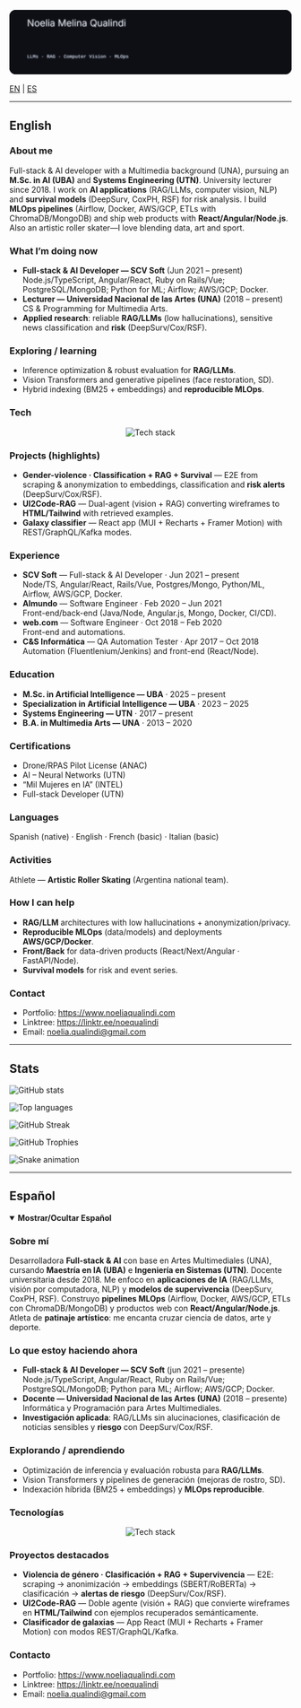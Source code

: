 <!-- Profile README for GitHub: noequalindi/noequalindi -->
<p align="center">
  <img src="./banner.svg" alt="Software & AI Engineer — magenta light code font typewriter" />
</p>

<!-- Language toggle -->
[EN](#english) | [ES](#spanish)

---

## English
<a id="english"></a>

### About me
Full-stack & AI developer with a Multimedia background (UNA), pursuing an **M.Sc. in AI (UBA)** and **Systems Engineering (UTN)**. University lecturer since 2018. I work on **AI applications** (RAG/LLMs, computer vision, NLP) and **survival models** (DeepSurv, CoxPH, RSF) for risk analysis. I build **MLOps pipelines** (Airflow, Docker, AWS/GCP, ETLs with ChromaDB/MongoDB) and ship web products with **React/Angular/Node.js**. Also an artistic roller skater—I love blending data, art and sport.

### What I’m doing now
- **Full-stack & AI Developer — SCV Soft** (Jun 2021 – present)  
  Node.js/TypeScript, Angular/React, Ruby on Rails/Vue; PostgreSQL/MongoDB; Python for ML; Airflow; AWS/GCP; Docker.
- **Lecturer — Universidad Nacional de las Artes (UNA)** (2018 – present)  
  CS & Programming for Multimedia Arts.
- **Applied research**: reliable **RAG/LLMs** (low hallucinations), sensitive news classification and **risk** (DeepSurv/Cox/RSF).

### Exploring / learning
- Inference optimization & robust evaluation for **RAG/LLMs**.  
- Vision Transformers and generative pipelines (face restoration, SD).  
- Hybrid indexing (BM25 + embeddings) and **reproducible MLOps**.

### Tech
<p align="center">
  <img
    src="https://skillicons.dev/icons?i=python,pytorch,tensorflow,sklearn,opencv,fastapi,flask,git,github,githubactions,docker,linux,aws,gcp,mongodb,postgres,redis,airflow,kafka,graphql,react,angular,ts,tailwind,vue,ruby,rails,java,jenkins,figma&perline=12"
    alt="Tech stack"
    draggable="false"
    style="pointer-events:none; user-select:none;"
  />
</p>

### Projects (highlights)
- **Gender-violence · Classification + RAG + Survival** — E2E from scraping & anonymization to embeddings, classification and **risk alerts** (DeepSurv/Cox/RSF).  
- **UI2Code-RAG** — Dual-agent (vision + RAG) converting wireframes to **HTML/Tailwind** with retrieved examples.  
- **Galaxy classifier** — React app (MUI + Recharts + Framer Motion) with REST/GraphQL/Kafka modes.

### Experience
- **SCV Soft** — Full-stack & AI Developer · Jun 2021 – present  
  Node/TS, Angular/React, Rails/Vue, Postgres/Mongo, Python/ML, Airflow, AWS/GCP, Docker.
- **Almundo** — Software Engineer · Feb 2020 – Jun 2021  
  Front-end/back-end (Java/Node, Angular.js, Mongo, Docker, CI/CD).
- **web.com** — Software Engineer · Oct 2018 – Feb 2020  
  Front-end and automations.
- **C&S Informática** — QA Automation Tester · Apr 2017 – Oct 2018  
  Automation (Fluentlenium/Jenkins) and front-end (React/Node).

### Education
- **M.Sc. in Artificial Intelligence — UBA** · 2025 – present  
- **Specialization in Artificial Intelligence — UBA** · 2023 – 2025  
- **Systems Engineering — UTN** · 2017 – present  
- **B.A. in Multimedia Arts — UNA** · 2013 – 2020

### Certifications
- Drone/RPAS Pilot License (ANAC)  
- AI – Neural Networks (UTN)  
- “Mil Mujeres en IA” (INTEL)  
- Full-stack Developer (UTN)

### Languages
Spanish (native) · English · French (basic) · Italian (basic)

### Activities
Athlete — **Artistic Roller Skating** (Argentina national team).

### How I can help
- **RAG/LLM** architectures with low hallucinations + anonymization/privacy.  
- **Reproducible MLOps** (data/models) and deployments **AWS/GCP/Docker**.  
- **Front/Back** for data-driven products (React/Next/Angular · FastAPI/Node).  
- **Survival models** for risk and event series.

### Contact
- Portfolio: https://www.noeliaqualindi.com  
- Linktree: https://linktr.ee/noequalindi  
- Email: noelia.qualindi@gmail.com

---

## Stats
<p>
  <img src="https://github-readme-stats.vercel.app/api?username=noequalindi&show_icons=true&hide_title=false" alt="GitHub stats"/>
</p>
<p>
  <img src="https://github-readme-stats.vercel.app/api/top-langs/?username=noequalindi&layout=compact" alt="Top languages"/>
</p>
<p>
  <img src="https://streak-stats.demolab.com?user=noequalindi&border_radius=4" alt="GitHub Streak"/>
</p>
<p>
  <img src="https://github-profile-trophy.vercel.app/?username=noequalindi&theme=flat&no-frame=true&column=6" alt="GitHub Trophies"/>
</p>

<!-- Optional snake -->
![Snake animation](https://raw.githubusercontent.com/noequalindi/noequalindi/output/snake.svg)

---

## Español
<a id="spanish"></a>

<details open>
  <summary><b>Mostrar/Ocultar Español</b></summary>

### Sobre mí
Desarrolladora **Full-stack & AI** con base en Artes Multimediales (UNA), cursando **Maestría en IA (UBA)** e **Ingeniería en Sistemas (UTN)**. Docente universitaria desde 2018. Me enfoco en **aplicaciones de IA** (RAG/LLMs, visión por computadora, NLP) y **modelos de supervivencia** (DeepSurv, CoxPH, RSF). Construyo **pipelines MLOps** (Airflow, Docker, AWS/GCP, ETLs con ChromaDB/MongoDB) y productos web con **React/Angular/Node.js**. Atleta de **patinaje artístico**: me encanta cruzar ciencia de datos, arte y deporte.

### Lo que estoy haciendo ahora
- **Full-stack & AI Developer — SCV Soft** (jun 2021 – presente)  
  Node.js/TypeScript, Angular/React, Ruby on Rails/Vue; PostgreSQL/MongoDB; Python para ML; Airflow; AWS/GCP; Docker.
- **Docente — Universidad Nacional de las Artes (UNA)** (2018 – presente)  
  Informática y Programación para Artes Multimediales.
- **Investigación aplicada**: RAG/LLMs sin alucinaciones, clasificación de noticias sensibles y **riesgo** con DeepSurv/Cox/RSF.

### Explorando / aprendiendo
- Optimización de inferencia y evaluación robusta para **RAG/LLMs**.  
- Vision Transformers y pipelines de generación (mejoras de rostro, SD).  
- Indexación híbrida (BM25 + embeddings) y **MLOps reproducible**.

### Tecnologías
<p align="center">
  <img
    src="https://skillicons.dev/icons?i=python,pytorch,tensorflow,sklearn,opencv,fastapi,flask,git,github,githubactions,docker,linux,aws,gcp,mongodb,postgres,redis,airflow,kafka,graphql,react,angular,ts,tailwind,vue,ruby,rails,java,jenkins,figma&perline=12"
    alt="Tech stack"
    draggable="false"
    style="pointer-events:none; user-select:none;"
  />
</p>

### Proyectos destacados
- **Violencia de género · Clasificación + RAG + Supervivencia** — E2E: scraping → anonimización → embeddings (SBERT/RoBERTa) → clasificación → **alertas de riesgo** (DeepSurv/Cox/RSF).  
- **UI2Code-RAG** — Doble agente (visión + RAG) que convierte wireframes en **HTML/Tailwind** con ejemplos recuperados semánticamente.  
- **Clasificador de galaxias** — App React (MUI + Recharts + Framer Motion) con modos REST/GraphQL/Kafka.

### Contacto
- Portfolio: https://www.noeliaqualindi.com  
- Linktree: https://linktr.ee/noequalindi  
- Email: noelia.qualindi@gmail.com

</details>
